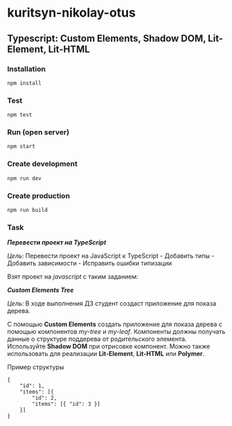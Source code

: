 # kuritsyn-nikolay-otus
## Typescript: Custom Elements, Shadow DOM, Lit-Element, Lit-HTML

### Installation

```
npm install
```
### Test

```
npm test
```
### Run (open server)

```
npm start
```

### Create development

```
npm run dev
```

### Create production

```
npm run build
```

### Task
***Перевести проект на TypeScript***

*Цель*: Перевести проект на JavaScript к TypeScript - Добавить типы - Добавить зависимости - Исправить ошибки типизации

Взят проект на *javascript* с таким заданием:

***Custom Elements Tree***

*Цель*: В ходе выполнения ДЗ студент создаст приложение для показа дерева.

С помощью **Custom Elements** создать приложение для показа дерева с помощью компонентов *my-tree* и *my-leaf*. Компоненты должны получать данные о структуре поддерева от родительского элемента. Используйте **Shadow DOM** при отрисовке компонент. Можно также использовать для реализации **Lit-Element**, **Lit-HTML** или **Polymer**.

Пример структуры
```
{
	"id": 1,
	"items": [{
		"id": 2,
		"items": [{ "id": 3 }]
	}]
}
```